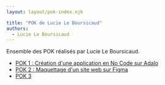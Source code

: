 ```yaml
---
layout: layout/pok-index.njk

title: "POK de Lucie Le Boursicaud"
authors:
  - Lucie Le Boursicaud
---
```


Ensemble des POK réalisés par Lucie Le Boursicaud.

* [POK 1 : Création d'une application en No Code sur Adalo](./temps-1)
* [POK 2 : Maquettage d'un site web sur Figma](./temps-2)
* [POK 3](./temps-3)
